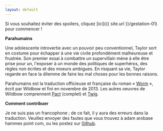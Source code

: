```yaml
---
layout: default
---
```


Si vous souhaitez éviter des spoilers, cliquez [ici]({{ site.url }}/gestation-01) pour commencer !


**Parahumains**

Une adolescente introvertie avec un pouvoir peu conventionnel, Taylor sort en costume pour échapper à une vie civile profondément malheureuse et frustrée.
Son premier essai à combattre un supervillain mène à elle être prise pour un, l'exposer à un monde des politiques de superhéros, des règles non écrites et des moeurs ambigues.
En risquant sa vie, Taylor regarde en face la dilemme de faire les mal choses pour les bonnes raisons.

Parahumains est la traduction officieuse et française du roman « [Worm](https://parahumans.wordpress.com) », écrit par Wildbow et fini en novembre de 2013.
Les autres oeuvres de Wildbow comprennent [Pact](https://pactwebserial.wordpress.com) (complet) et [Twig](https://twigserial.wordpress.com).


**Comment contribuer**

Je ne suis pas un francophone ; de ce fait, il y aura des erreurs dans la traduction.
Veuillez envoyer des fautes que vous trouvez à adam arobase hammes point com, ou les postez sur [Github](https://github.com/parahumains/parahumains.github.io/issues/new).

